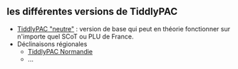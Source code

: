 ## les différentes versions de TiddlyPAC

* [TiddlyPAC "neutre"][neutre] : version de base qui peut en théorie fonctionner sur n'importe quel SCoT ou PLU de France.
* Déclinaisons régionales
  * [TiddlyPAC Normandie][normandie]
  * ...

[neutre]: https://framagit.org/know-rmandie/TiddlyPAC/
[normandie]: https://framagit.org/know-rmandie/TiddlyPAC/
